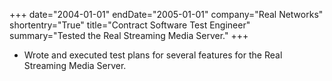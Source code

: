 +++
date="2004-01-01"
endDate="2005-01-01"
company="Real Networks"
shortentry="True"
title="Contract Software Test Engineer"
summary="Tested the Real Streaming Media Server."
+++
* Wrote and executed test plans for several features for the Real Streaming Media Server.